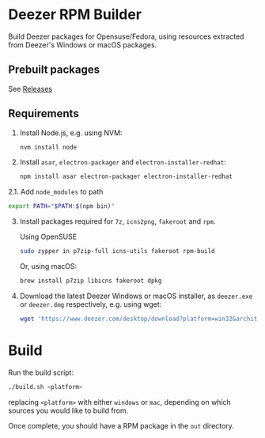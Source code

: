 # Deezer RPM Builder

Build Deezer packages for Opensuse/Fedora, using resources extracted from Deezer's Windows or macOS packages.

## Prebuilt packages

See [Releases](https://github.com/dac73/deezer-rpm-builder/releases)

## Requirements

1. Install Node.js, e.g. using NVM:

   ```sh
   nvm install node
   ```

2. Install `asar`, `electron-packager` and `electron-installer-redhat`:

   ```sh
   npm install asar electron-packager electron-installer-redhat
   ```

2.1. Add `node_modules` to path
   ```sh
   export PATH="$PATH:$(npm bin)"
   ```

3. Install packages required for `7z`, `icns2png`, `fakeroot` and `rpm`.

   Using OpenSUSE

   ```sh
   sudo zypper in p7zip-full icns-utils fakeroot rpm-build
   ```

   Or, using macOS:

   ```sh
   brew install p7zip libicns fakeroot dpkg
   ```

4. Download the latest Deezer Windows or macOS installer, as `deezer.exe` or `deezer.dmg` respectively, e.g. using wget:

   ```sh
   wget 'https://www.deezer.com/desktop/download?platform=win32&architecture=x86' -O deezer.exe
   ```

# Build

Run the build script:

```sh
./build.sh <platform>
```

replacing `<platform>` with either `windows` or `mac`, depending on which sources you would like to build from.

Once complete, you should have a RPM package in the `out` directory.
